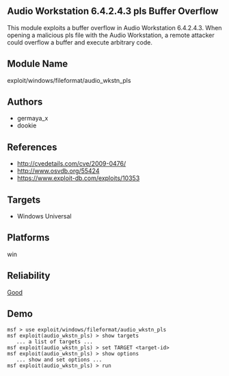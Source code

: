## Audio Workstation 6.4.2.4.3 pls Buffer Overflow

This module exploits a buffer overflow in Audio Workstation 
6.4.2.4.3. When opening a malicious pls file with the Audio 
Workstation, a remote attacker could overflow a buffer and 
execute arbitrary code.


## Module Name
exploit/windows/fileformat/audio_wkstn_pls

## Authors
* germaya_x
* dookie


## References
* http://cvedetails.com/cve/2009-0476/
* http://www.osvdb.org/55424
* https://www.exploit-db.com/exploits/10353



## Targets
* Windows Universal


## Platforms
win

## Reliability
[Good](https://github.com/rapid7/metasploit-framework/wiki/Exploit-Ranking)

## Demo

```
msf > use exploit/windows/fileformat/audio_wkstn_pls
msf exploit(audio_wkstn_pls) > show targets
   ... a list of targets ...
msf exploit(audio_wkstn_pls) > set TARGET <target-id>
msf exploit(audio_wkstn_pls) > show options
   ... show and set options ...
msf exploit(audio_wkstn_pls) > run
```
    
    